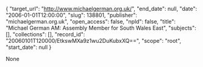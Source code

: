 {
  "target_url": "http://www.michaelgerman.org.uk/", 
  "end_date": null, 
  "date": "2006-01-01T12:00:00", 
  "slug": 138801, 
  "publisher": "michaelgerman.org.uk", 
  "open_access": false, 
  "npld": false, 
  "title": "Michael German AM: Assembly Member for South Wales East", 
  "subjects": [], 
  "collections": [], 
  "record_id": "20060101T120000/EtkswMXa9z1wu2DuKubxXQ==", 
  "scope": "root", 
  "start_date": null
}

None